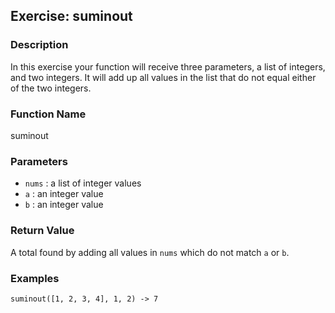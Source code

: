 Exercise: suminout
----------------------

### Description

In this exercise your function will receive three parameters,
a list of integers, and two integers.  It will add up all values 
in the list that do not equal either of the two integers.

### Function Name

suminout

### Parameters

*  `nums` : a list of integer values 
*  `a` : an integer value
*  `b` : an integer value

### Return Value

A total found by adding all values in `nums` which do not match `a` or `b`.

### Examples

    suminout([1, 2, 3, 4], 1, 2) -> 7
